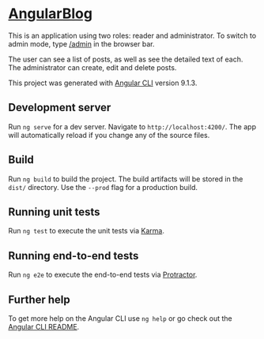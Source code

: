 # [AngularBlog](https://angular-blog-a0f3e.web.app)

This is an application using two roles: reader and administrator.
To switch to admin mode, type [/admin](https://angular-blog-a0f3e.web.app/admin) in the browser bar. 

The user can see a list of posts, as well as see the detailed text of each.
The administrator can create, edit and delete posts.

This project was generated with [Angular CLI](https://github.com/angular/angular-cli) version 9.1.3.

## Development server

Run `ng serve` for a dev server. Navigate to `http://localhost:4200/`. The app will automatically reload if you change any of the source files.

## Build

Run `ng build` to build the project. The build artifacts will be stored in the `dist/` directory. Use the `--prod` flag for a production build.

## Running unit tests

Run `ng test` to execute the unit tests via [Karma](https://karma-runner.github.io).

## Running end-to-end tests

Run `ng e2e` to execute the end-to-end tests via [Protractor](http://www.protractortest.org/).

## Further help

To get more help on the Angular CLI use `ng help` or go check out the [Angular CLI README](https://github.com/angular/angular-cli/blob/master/README.md).
